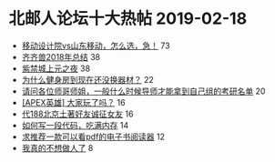 # 北邮人论坛十大热帖 2019-02-18

- [移动设计院vs山东移动，怎么选，急！](https://bbs.byr.cn/article/Job/2016857) 73
- [齐齐兽2018年总结](https://bbs.byr.cn/article/WorkLife/1117793) 38
- [紫禁城上元之夜](https://bbs.byr.cn/article/Talking/6098248) 38
- [为什么健身房到现在还没换器材？](https://bbs.byr.cn/article/Gymnasium/111858) 22
- [请问各位师哥师姐，一般什么时候导师才能拿到自己组的考研名单](https://bbs.byr.cn/article/AimGraduate/1156877) 20
- [[APEX英雄] 大家玩了吗？](https://bbs.byr.cn/article/PCGame/131996) 16
- [代188北京土著好友诚征女友](https://bbs.byr.cn/article/Friends/1912068) 16
- [如何写一段代码，吃满内存](https://bbs.byr.cn/article/Java/61212) 14
- [求推荐一款可以看pdf的电子书阅读器](https://bbs.byr.cn/article/Reading/54628) 12
- [我真的不想做人了](https://bbs.byr.cn/article/Feeling/3101081) 8


